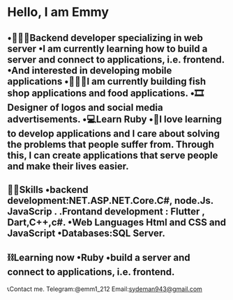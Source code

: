 # Hello, I am Emmy 
•👩🏼‍💻Backend developer specializing in web server
•I am currently learning how to build a server and connect to applications, i.e. frontend.
•And interested in developing mobile applications
•👩🏼‍💻I am currently building fish shop applications and food applications.
•🎞Designer of logos and social media advertisements.
•💻Learn Ruby
•🌆I love learning to develop applications and I care about solving the problems that people suffer from. Through this, I can create applications that serve people and make their lives easier.
----------------------------------------
⛓️‍💥Skills
•backend development:NET.ASP.NET.Core.C#, node.Js. JavaScrip .
.Frontand development : Flutter , Dart,C++,c#.
•Web Languages Html and CSS and JavaScript
•Databases:SQL Server.
----------------------------------------
⛓Learning now
•Ruby
•build a server and connect to applications, i.e. frontend.
----------------------------------------
📞Contact me.
Telegram:@emm1_212
Email:sydeman943@gmail.com
